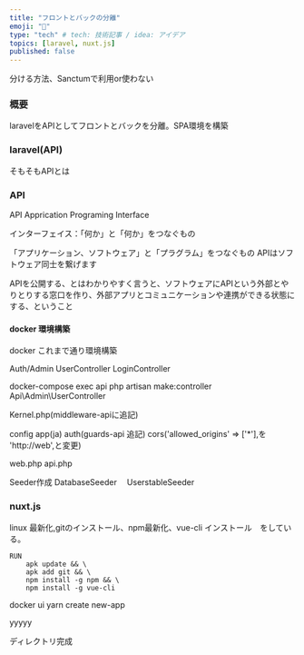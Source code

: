 ```yaml
---
title: "フロントとバックの分離"
emoji: "🌊"
type: "tech" # tech: 技術記事 / idea: アイデア
topics: [laravel, nuxt.js]
published: false
---
```

分ける方法、Sanctumで利用or使わない
### 概要
laravelをAPIとしてフロントとバックを分離。SPA環境を構築
### laravel(API)
そもそもAPIとは
### API
API Apprication Programing Interface

インターフェイス：「何か」と「何か」をつなぐもの

「アプリケーション、ソフトウェア」と「プラグラム」をつなぐもの
APIはソフトウェア同士を繋げます

APIを公開する、とはわかりやすく言うと、ソフトウェアにAPIという外部とやりとりする窓口を作り、外部アプリとコミュニケーションや連携ができる状態にする、ということ
#### docker 環境構築
docker これまで通り環境構築

Auth/Admin
  UserController
  LoginController

docker-compose exec api php artisan make:controller Api\Admin\UserController

Kernel.php(middleware-apiに追記)

config
 app(ja)
 auth(guards-api 追記)
 cors('allowed_origins' => ['*'],を
 'http://web',と変更)

web.php
 api.php

Seeder作成
  DatabaseSeeder
　UserstableSeeder

### nuxt.js

linux 最新化,gitのインストール、npm最新化、vue-cli インストール　をしている。
```dockerfile:
RUN 
    apk update && \ 
    apk add git && \
    npm install -g npm && \
    npm install -g vue-cli
```
docker
ui yarn create new-app

yyyyy

ディレクトリ完成